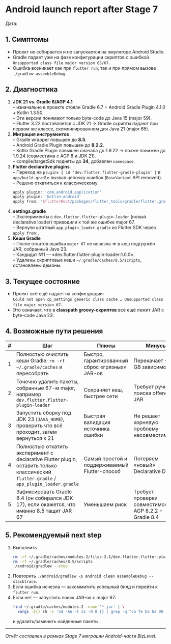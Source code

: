# Android launch report after Stage 7

Дата: <!--CURSOR IDE автоматически подставит дату коммита-->

## 1. Симптомы
* Проект не собирается и не запускается на эмуляторе Android Studio.
* Gradle падает уже на фазе конфигурации скриптов с ошибкой
  `Unsupported class file major version 65/67`.
* Ошибка возникает как при `flutter run`, так и при прямом вызове `./gradlew assembleDebug`.

## 2. Диагностика
1. **JDK 21 vs. Gradle 6/AGP 4.1**  
   – изначально в проекте стояли Gradle 6.7 + Android Gradle Plugin 4.1.0 + Kotlin 1.3.50.  
   – Эти версии понимают только byte-code до Java 15 (major 59).  
   – Flutter 3.22 поставляется с JDK 21 ⇒ Gradle скрипты падают при первом же классе, скомпилированном для Java 21 (major 65).
2. **Миграция инструментов**  
   – Gradle wrapper повышен до **8.5**.  
   – Android Gradle Plugin повышен до **8.2.2**.  
   – Kotlin Gradle Plugin повышен сначала до 1.9.22 → позже понижен до 1.9.24 (совместима с AGP 8 и JDK 21).  
   – compile/targetSdk подняты до **34**, добавлен `namespace`.
3. **Flutter declarative plugins**  
   – Переход на `plugins { id 'dev.flutter.flutter-gradle-plugin' }` в `app/build.gradle` вызвал цепочку ошибок (`BaseVariant` API removed).  
   – Решено откатиться к классическому 
     ```groovy
     apply plugin: 'com.android.application'
     apply plugin: 'kotlin-android'
     apply from: "$flutterRoot/packages/flutter_tools/gradle/flutter.gradle"
     ```
4. **settings.gradle**  
   – Эксперименты с `dev.flutter.flutter-plugin-loader` (новый declarative loader) приводили к той же ошибке major 67.  
   – Вернули штатный `app_plugin_loader.gradle` из Flutter SDK через `apply from:`.
5. **Кеши Gradle**  
   – После откатов ошибка `major 67` не исчезла ⇒ в кеш подгружён JAR, собранный Java 23.  
   – Кандидат №1 — «dev.flutter.flutter-plugin-loader:1.0.0».  
   – Удалены скриптовые кеши `~/.gradle/caches/8.5/scripts`, остановлены демоны.

## 3. Текущее состояние
* Проект всё ещё падает на конфигурации:  
  `Could not open cp_settings generic class cache … Unsupported class file major version 67`.
* Это означает, что в **classpath groovy-скриптов** всё ещё лежит JAR с byte-code Java 23.

## 4. Возможные пути решения
| # | Шаг | Плюсы | Минусы |
|---|-----|-------|--------|
| 1 | Полностью очистить кеши Gradle: `rm -rf ~/.gradle/caches` и пересобрать | Быстро, гарантированный сброс «грязных» JAR-ов | Перекачает ~1 GB зависимостей |
| 2 | Точечно удалить пакеты, собранные 67-м major, например `dev.flutter.flutter-plugin-loader` | Сохраняет кеш, быстрее сети | Требует ручного поиска offending JAR |
| 3 | Запустить сборку под JDK 23 (`JAVA_HOME`), проверить что всё проходит, затем вернуться к 21 | Быстрая валидация источника ошибки | Не решает корневую проблему несовместимости |
| 4 | Полностью откатить эксперимент с declarative Flutter plugin, оставить только классический `flutter.gradle` / `app_plugin_loader.gradle` | Самый простой и поддерживаемый Flutter-способ | Потеряем «новый» Declarative DSL |
| 5 | Зафиксировать Gradle 8.4 (он собирался JDK 17), если окажется, что именно 8.5 тащит JAR 67 | Уменьшаем риск | Требует проверки совместимости AGP 8.2.2 + Gradle 8.4 |

## 5. Рекомендуемый next step
1. Выполнить
   ```bash
   rm -rf ~/.gradle/caches/modules-2/files-2.1/dev.flutter.flutter-plugin-loader
   rm -rf ~/.gradle/caches/8.5/scripts
   ./android/gradlew --stop
   ```
2. Повторить `./android/gradlew -p android clean assembleDebug --stacktrace`.
3. Если ошибка исчезла — закоммитить успешный билд и перейти к `flutter run`.
4. Если нет — запустить поиск JAR-ов с major 67:
   ```bash
   find ~/.gradle/caches/modules-2 -name '*.jar' | \
     xargs -I{} sh -c 'od -An -t x1 -N 8 {} | grep -q "ca fe ba be 00 00 43" && echo {}'
   ```
   и удалить/заменить найденные пакеты.

---
*Отчёт составлен в рамках Stage 7 миграции Android-части BizLevel.*
